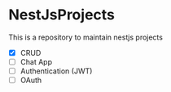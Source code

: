 # NestJsProjects
This is a repository to maintain nestjs projects

- [x] CRUD
- [ ] Chat App
- [ ] Authentication (JWT)
- [ ] OAuth
